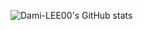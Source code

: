 

![Dami-LEE00's GitHub stats](https://github-readme-stats.vercel.app/api?username=Dami-LEE00&show_icons=true&theme=cobalt)

